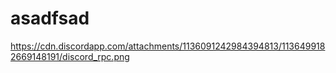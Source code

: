 # asadfsad

https://cdn.discordapp.com/attachments/1136091242984394813/1136499182669148191/discord_rpc.png

